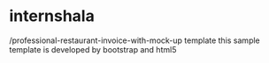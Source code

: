 # internshala
/professional-restaurant-invoice-with-mock-up
template 
this sample template is developed by bootstrap and html5 
